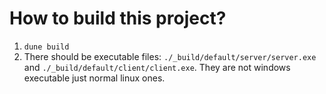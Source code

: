 # How to build this project?

1. `dune build`
2. There should be executable files: `./_build/default/server/server.exe` and `./_build/default/client/client.exe`. They are not windows executable just normal linux ones.
